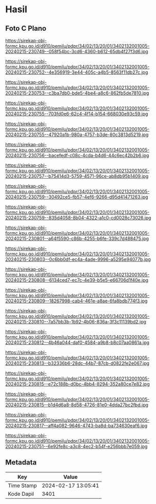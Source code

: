 # Hasil

## Foto C Plano

https://sirekap-obj-formc.kpu.go.id/d910/pemilu/pdpr/34/02/13/20/01/3402132001005-20240215-230749--058f54bc-3cd6-4360-b612-65db4f27f3d6.jpg

https://sirekap-obj-formc.kpu.go.id/d910/pemilu/pdpr/34/02/13/20/01/3402132001005-20240215-230752--4e356919-3e44-405c-a4b5-8563f11db27c.jpg

https://sirekap-obj-formc.kpu.go.id/d910/pemilu/pdpr/34/02/13/20/01/3402132001005-20240215-230753--c3ba7db0-bde5-4be4-a8c6-862fb5de7810.jpg

https://sirekap-obj-formc.kpu.go.id/d910/pemilu/pdpr/34/02/13/20/01/3402132001005-20240215-230755--703fd0e6-62c4-4f14-b154-668030e93c59.jpg

https://sirekap-obj-formc.kpu.go.id/d910/pemilu/pdpr/34/02/13/20/01/3402132001005-20240215-230755--47920a1b-980a-4757-b3de-80c3813d5219.jpg

https://sirekap-obj-formc.kpu.go.id/d910/pemilu/pdpr/34/02/13/20/01/3402132001005-20240215-230756--bacefedf-c08c-4cda-b4d6-44c6ec42b2b6.jpg

https://sirekap-obj-formc.kpu.go.id/d910/pemilu/pdpr/34/02/13/20/01/3402132001005-20240215-230757--b75414d3-5759-4571-96ce-ab8db95b1409.jpg

https://sirekap-obj-formc.kpu.go.id/d910/pemilu/pdpr/34/02/13/20/01/3402132001005-20240215-230759--30492ce5-fb57-4ef6-9266-d95d41471263.jpg

https://sirekap-obj-formc.kpu.go.id/d910/pemilu/pdpr/34/02/13/20/01/3402132001005-20240215-230759--835d4058-8b04-4322-a1c0-cd0028c73026.jpg

https://sirekap-obj-formc.kpu.go.id/d910/pemilu/pdpr/34/02/13/20/01/3402132001005-20240215-230801--a64f5590-c86b-4255-b6fe-339c7d488475.jpg

https://sirekap-obj-formc.kpu.go.id/d910/pemilu/pdpr/34/02/13/20/01/3402132001005-20240215-230803--0c6bb0df-ec4a-4ade-9996-a5295e94077b.jpg

https://sirekap-obj-formc.kpu.go.id/d910/pemilu/pdpr/34/02/13/20/01/3402132001005-20240215-230808--6134ced7-ec7c-4e39-b5e5-e66706d1f40e.jpg

https://sirekap-obj-formc.kpu.go.id/d910/pemilu/pdpr/34/02/13/20/01/3402132001005-20240215-230809--18267998-cab4-461e-a8ae-6fa8bdb774f3.jpg

https://sirekap-obj-formc.kpu.go.id/d910/pemilu/pdpr/34/02/13/20/01/3402132001005-20240215-230810--7a57bb3b-1b92-4b06-836a-3f3c11139bd2.jpg

https://sirekap-obj-formc.kpu.go.id/d910/pemilu/pdpr/34/02/13/20/01/3402132001005-20240215-230812--4b46a044-daf0-4584-a9b8-b8c07aa0861a.jpg

https://sirekap-obj-formc.kpu.go.id/d910/pemilu/pdpr/34/02/13/20/01/3402132001005-20240215-230813--b32336b6-28dc-44b7-87cb-d0822fe2e067.jpg

https://sirekap-obj-formc.kpu.go.id/d910/pemilu/pdpr/34/02/13/20/01/3402132001005-20240215-230815--e72c188b-d0bc-4bb4-8294-352a80ce7e82.jpg

https://sirekap-obj-formc.kpu.go.id/d910/pemilu/pdpr/34/02/13/20/01/3402132001005-20240215-230815--b1d4d6a8-8d58-4726-81e0-4dda27bc2fbd.jpg

https://sirekap-obj-formc.kpu.go.id/d910/pemilu/pdpr/34/02/13/20/01/3402132001005-20240215-230817--aff4a082-9646-4743-ba8d-ba734630eaf6.jpg

https://sirekap-obj-formc.kpu.go.id/d910/pemilu/pdpr/34/02/13/20/01/3402132001005-20240215-230751--6e92fe8c-a3c8-4ec2-b54f-e256bbb7e059.jpg


## Metadata

| Key        | Value               |
| ---------- | ------------------- |
| Time Stamp | 2024-02-17 13:05:41 |
| Kode Dapil | 3401                |




